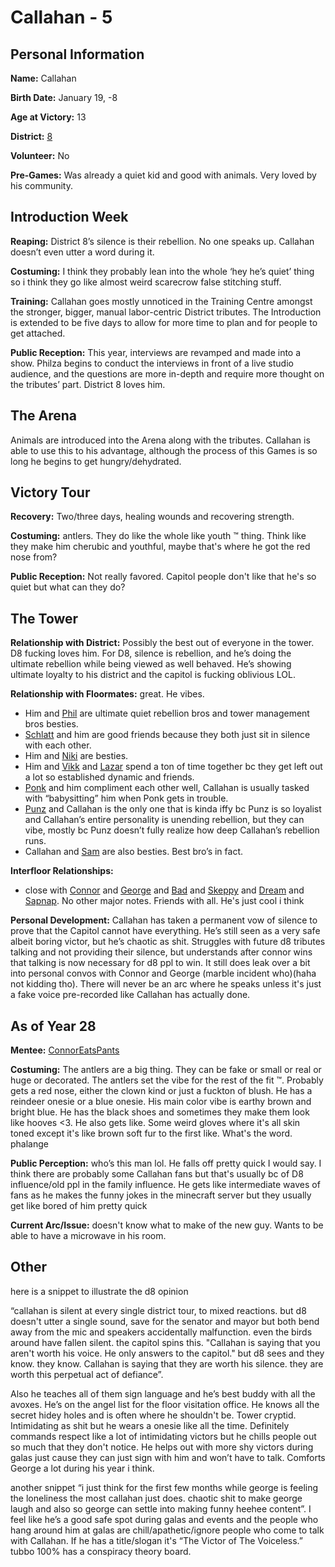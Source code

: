 # Callahan - 5

## Personal Information
**Name:** Callahan

**Birth Date:** January 19, -8

**Age at Victory:** 13

**District:** [8](../../Worldbuilding/Districts/district8.md)

**Volunteer:** No

**Pre-Games:** Was already a quiet kid and good with animals. Very loved by his community.

## Introduction Week
**Reaping:** District 8’s silence is their rebellion. No one speaks up. Callahan doesn’t even utter a word during it.

**Costuming:** I think they probably lean into the whole ‘hey he’s quiet’ thing so i think they go like almost weird scarecrow false stitching stuff.

**Training:** Callahan goes mostly unnoticed in the Training Centre amongst the stronger, bigger, manual labor-centric District tributes. The Introduction is extended to be five days to allow for more time to plan and for people to get attached.

**Public Reception:** This year, interviews are revamped and made into a show. Philza begins to conduct the interviews in front of a live studio audience, and the questions are more in-depth and require more thought on the tributes’ part. District 8 loves him.

## The Arena
Animals are introduced into the Arena along with the tributes. Callahan is able to use this to his advantage, although the process of this Games is so long he begins to get hungry/dehydrated.

## Victory Tour
**Recovery:** Two/three days, healing wounds and recovering strength.

**Costuming:** antlers. They do like the whole like youth ™ thing. Think like they make him cherubic and youthful, maybe that's where he got the red nose from?

**Public Reception:** Not really favored. Capitol people don't like that he's so quiet but what can they do?

## The Tower
**Relationship with District:** Possibly the best out of everyone in the tower. D8 fucking loves him. For D8, silence is rebellion, and he’s doing the ultimate rebellion while being viewed as well behaved. He’s showing ultimate loyalty to his district and the capitol is fucking oblivious LOL.

**Relationship with Floormates:** great. He vibes. 
- Him and [Phil](Philza.md) are ultimate quiet rebellion bros and tower management bros besties. 
- [Schlatt](jschlatt.md) and him are good friends because they both just sit in silence with each other. 
- Him and [Niki](Nihachu.md) are besties. 
- Him and [Vikk](Vikkstar.md) and [Lazar](LazarBeam.md) spend a ton of time together bc they get left out a lot so established dynamic and friends. 
- [Ponk](Ponk.md) and him compliment each other well, Callahan is usually tasked with “babysitting” him when Ponk gets in trouble. 
- [Punz](Punz.md) and Callahan is the only one that is kinda iffy bc Punz is so loyalist and Callahan’s entire personality is unending rebellion, but they can vibe, mostly bc Punz doesn’t fully realize how deep Callahan’s rebellion runs. 
- Callahan and [Sam](awesamdude.md) are also besties. Best bro’s in fact.

**Interfloor Relationships:** 
- close with [Connor](../floor1/ConnorEatsPants.md) and [George](../floor2/GeorgeNotFound.md) and [Bad](../floor2/BadBoyHalo.md) and [Skeppy](../floor2/Skeppy.md) and [Dream](../floor2/DreamWasTaken.md) and [Sapnap](../floor2/Sapnap.md). No other major notes. Friends with all. He's just cool i think

**Personal Development:** Callahan has taken a permanent vow of silence to prove that the Capitol cannot have everything. He’s still seen as a very safe albeit boring victor, but he’s chaotic as shit. Struggles with future d8 tributes talking and not providing their silence, but understands after connor wins that talking is now necessary for d8 ppl to win. It still does leak over a bit into personal convos with Connor and George (marble incident who)(haha not kidding tho). There will never be an arc where he speaks unless it's just a fake voice pre-recorded like Callahan has actually done.

## As of Year 28
**Mentee:** [ConnorEatsPants](../floor1/ConnorEatsPants.md)

**Costuming:** The antlers are a big thing. They can be fake or small or real or huge or decorated. The antlers set the vibe for the rest of the fit ™. Probably gets a red nose, either the clown kind or just a fuckton of blush. He has a reindeer onesie or a blue onesie. His main color vibe is earthy brown and bright blue. He has the black shoes and sometimes they make them look like hooves <3. He also gets like. Some weird gloves where it's all skin toned except it's like brown soft fur to the first like. What's the word. phalange

**Public Perception:** who’s this man lol. He falls off pretty quick I would say. I think there are probably some Callahan fans but that's usually bc of D8 influence/old ppl in the family influence. He gets like intermediate waves of fans as he makes the funny jokes in the minecraft server but they usually get like bored of him pretty quick

**Current Arc/Issue:** doesn't know what to make of the new guy. Wants to be able to have a microwave in his room.

## Other 
here is a snippet to illustrate the d8 opinion 

“callahan is silent at every single district tour, to mixed reactions. but d8 doesn't utter a single sound, save for the senator and mayor but both bend away from the mic and speakers accidentally malfunction. even the birds around have fallen silent. the capitol spins this. "Callahan is saying that you aren't worth his voice. He only answers to the capitol." but d8 sees and they know. they know. Callahan is saying that they are worth his silence. they are worth this perpetual act of defiance”. 

Also he teaches all of them sign language and he’s best buddy with all the avoxes. He’s on the angel list for the floor visitation office. He knows all the secret hidey holes and is often where he shouldn't be. Tower cryptid. Intimidating as shit but he wears a onesie like all the time. Definitely commands respect like a lot of intimidating victors but he chills people out so much that they don't notice. He helps out with more shy victors during galas just cause they can just sign with him and won’t have to talk. Comforts George a lot during his year i think.

another snippet “i just think for the first few months while george is feeling the loneliness the most callahan just does. chaotic shit to make george laugh and also so george can settle into making funny heehee content”. I feel like he’s a good safe spot during galas and events and the people who hang around him at galas are chill/apathetic/ignore people who come to talk with Callahan. If he has a title/slogan it's “The Victor of The Voiceless.” tubbo 100% has a conspiracy theory board.
